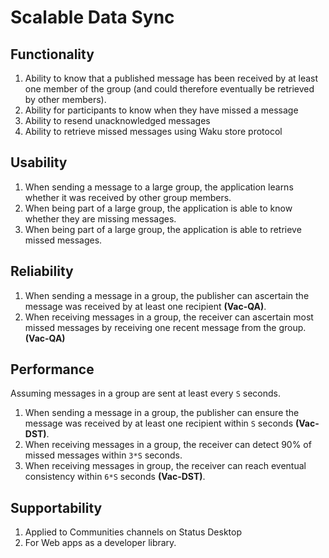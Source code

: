 # Scalable Data Sync

## Functionality

1. Ability to know that a published message has been received by at least one member of the group (and could therefore eventually be retrieved by other members).
2. Ability for participants to know when they have missed a message
3. Ability to resend unacknowledged messages
4. Ability to retrieve missed messages using Waku store protocol

## Usability

1. When sending a message to a large group, the application learns whether it was received by other group members.
2. When being part of a large group, the application is able to know whether they are missing messages.
3. When being part of a large group, the application is able to retrieve missed messages.

## Reliability

1. When sending a message in a group, the publisher can ascertain the message was received by at least one recipient **(Vac-QA)**.
2. When receiving messages in a group, the receiver can ascertain most missed messages by receiving one recent message from the group. **(Vac-QA)**

## Performance

Assuming messages in a group are sent at least every `S` seconds.

1. When sending a message in a group, the publisher can ensure the message was received by at least one recipient within `S` seconds **(Vac-DST)**.
2. When receiving messages in a group, the receiver can detect 90% of missed messages within `3*S` seconds.
3. When receiving messages in group, the receiver can reach eventual consistency within `6*S` seconds **(Vac-DST)**.

## Supportability

1. Applied to Communities channels on Status Desktop
2. For Web apps as a developer library.